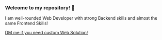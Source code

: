### Welcome to my repository! 👋

I am well-rounded Web Developer with strong Backend skills and almost the same Frontend Skills!

[DM me if you need custom Web Solution!](mailto:dimauuvin@gmail.com)
<!--
### I'm Dmitriy Uvin - Full Stack Developer

#### :computer: My tech skills:
##### :brain: Backend
- PHP, Laravel
- Node, Express.js

##### :star: Frontend
- HTML/CSS (SASS, SCSS)
- JavaScript, Vue.js

##### :hammer: Another skills
- Ability to build app architecture
- Using Design Patterns
- SOLID, DRY, KISS

##### ⚡ Additional
- Git - GitHub, Bitbucket
- Docker, Elasticsearch
- Nginx, Apache
- VPS administration
- UNIX-based systems (Ubuntu)
- Unit testing (PHPUnit)
- Websockets
- Queues (Laravel)

#### :man: My soft skills:
- Persistent
- Sharp-witted
- Self-organized
- Observant
- Dreamer
- Sporty
- Reader


**dmitriy-uvin/dmitriy-uvin** is a ✨ _special_ ✨ repository because its `README.md` (this file) appears on your GitHub profile.

Here are some ideas to get you started:

- 🔭 I’m currently working on ...
- 🌱 I’m currently learning ...
- 👯 I’m looking to collaborate on ...
- 🤔 I’m looking for help with ...
- 💬 Ask me about ...
- 📫 How to reach me: ...
- 😄 Pronouns: ...
- ⚡ Fun fact: ...
-->
